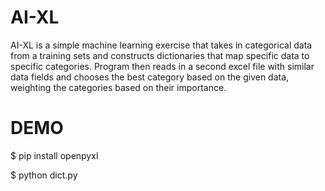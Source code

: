 # AI-XL

AI-XL is a simple machine learning exercise that takes in categorical data from a training sets and constructs dictionaries that map specific data to specific categories. Program then reads in a second excel file with similar data fields and chooses the best category based on the given data, weighting the categories based on their importance.

# DEMO

$ pip install openpyxl

$ python dict.py
